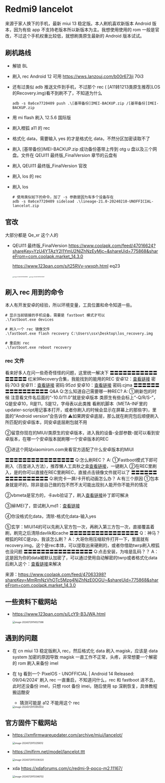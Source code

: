 # Redmi9 lancelot

来源于家人换下的手机，最新 miui 13 稳定版。本人刷机喜欢新版本 Android 版本，因为有些 app 不支持老版本所以新版本为主。我想使用使用的 rom 一般是官改，不过这个手机权重比较低，就想刷类原生最新的 Android 版本试试。

## 刷机路线

- 解锁 BL

- 刷入 rec Android 12 可用 https://wws.lanzouj.com/b00r673ji 70i3

- 还有过类似 adb 推送文件到手机，不过那个 rec ( [A11转1213类原生推荐]LOS的Recovery.img)看不到刷不了，不知道为什么

  ```shell
  adb -s 0a6ce7720409 push .\[基带备份]IMEI-BACKUP.zip /[基带备份]IMEI-BACKUP.zip
  ```

- 用 mi flash 刷入 12.5.6 国际版

- 刷入橙狐 a11 的 rec

- 格式化 data，需要输入 yes 的才是格式化 data，不然分区加密读取不了

- 刷入 [基带备份]IMEI-BACKUP.zip 成功备份基带上传到 otg u 盘以及三个网盘。文件在 QEUI11 最终版_FinalVersion 章节的云盘有

- 刷入 QEUI11 最终版_FinalVersion 官改

- 刷入 los 的 rec

- 刷入 los

  ```shell
  # 使用类似如下的命令，加了 -s 参数是因为有多个设备存在
  adb -s 0a6ce7720409 sideload .\lineage-21.0-20240210-UNOFFICIAL-lancelot.zip
  ```

  

## 官改

大部分都是 Qe_xr 这个人的

- QEUI11 最终版_FinalVersion https://www.coolapk.com/feed/47016624?shareKey=YzU4YTAzY2I1YmU2NjZhNzEyMjc~&shareUid=775868&shareFrom=com.coolapk.market_14.3.0

  https://www.123pan.com/s/t25RVv-vwxph.html eq23

  <img src="./assets/redmi9/image-20240729115841859.png" alt="image-20240729115841859" style="zoom:25%;" />

  <img src="./assets/redmi9/image-20240729115720857.png" alt="image-20240729115720857" style="zoom:25%;" />

  

  

## 刷入 rec 用到的命令

本人有开发安卓的经验，所以环境变量，工具位置和命令知道一些。

```shell
# 显示当前链接的手机设备，需要是 fastboot 模式才可以
.\fastboot.exe devices

# 刷入一个 rec 镜像文件
.\fastboot.exe flash recovery C:\Users\ssx\Desktop\los_recovery.img

# 重启到 rec
.\fastboot.exe reboot recovery
```

### rec 文件

看来好多人在问一些奇奇怪怪的问题，这里统一解决下
〓〓〓〓〓〓〓〓〓〓〓〓〓〓〓〓
红米9Recovery合集，我能找到的能用的REC
安卓12：[查看链接](https://wws.lanzouj.com/b00r673ji) 密码:70i3
安卓11：[查看链接](https://wws.lanzouj.com/b00r673kj) 密码:95zd
安卓10：[查看链接](https://wws.lanzouj.com/b00r673la) 密码:cjma
〓〓〓〓〓〓〓〓〓〓〓〓〓〓〓〓
Q&A
Q:怎么知道自己需要哪一种REC?
A:
①刷新包的时候
注意看文件名后面的“-10.0/11.0”就是安卓版本
类原生有些会标上“-Q/R/S-”，Q是安卓10，R是11，S是12，字母表以此类推
看刷机脚本（META-INF里的updater-script用记事本打开，或者你刷入的时候会显示在屏幕上的那些字)，里面的“Android version”会告诉你
⚠️如果跨安卓底层，那么就在刷完包后顺便刷入所匹配的安卓版本，同安卓底层刷包就不用

②留意你现在的MIUI/类原生的安卓版本，进入我的设备-全部参数-就可以看到安卓版本，在哪一个安卓版本就刷哪一个安卓版本的REC

③进这个网站xiaomirom.com来看官方适配了什么安卓版本的MIUI

〓〓〓〓〓〓〓〓〓〓〓〓〓〓〓〓
Q:怎么刷REC？
A:
①Fastboot模式下即可刷入（百度进入方法），推荐懒人工具秋之盒[查看链接](https://www.atmb.top/)，一键刷入
②在REC里刷入，是的你可以直接在REC里刷REC，直接点击镜像文件就可以了
〓〓〓〓〓〓〓〓〓〓〓〓〓〓〓〓
Q:刷完卡一屏/卡开机动画怎么办？
A:有三个原因
①包本身就是坏的，除非是自己做的包不然不太可能出现别人能开你不能开的情况

②vbmeta是官方的，卡avb验证了，刷入[查看链接](https://wws.lanzouj.com/icEO90zlc4ng)补丁即可解决

③掉IMEI了，尝试刷入md1：[查看链接](https://www.coolapk.com/feed/46907563?shareKey=NGJlZGRmNTlkMmFiNjQ5MTNjYWE~&shareUid=2919503&shareFrom=com.coolapk.market_13.2.1)

④你没格式化data，清除-格式化data-输入yes

⑤玄学：MIUI14的可以先刷入官方包一次，再刷入第三方包一次，直接覆盖着刷，刷完之后清除davlik和cache
〓〓〓〓〓〓〓〓〓〓〓〓〓〓〓〓
Q：神马？橙狐的REC是zip，我该怎么刷？
A：大哥你用压缩软件打开一下，里面就有recovery.img，这个是rec本体，可以提取出来硬刷的，或者你借助twrp刷入橙狐也没问题
〓〓〓〓〓〓〓〓〓〓〓〓〓〓〓〓
Q:点击安装，为啥是乱码？？
A：这是因为你的data被默认加密了，可以通过使用自动解密的twrp或者格式化data后刷入这个：[查看链接](https://wws.lanzouj.com/iVSFc0zl8s0d)来解决

来源：https://www.coolapk.com/feed/47063398?shareKey=MmRmNzVhOTc5Mzg4NjZhNzE0OGU~&shareUid=775868&shareFrom=com.coolapk.market_14.3.0

## 一些资料下载网站

- https://www.123pan.com/s/LcY9-B3JWA.html

  <img src="./assets/redmi9/image-20240729114527386.png" alt="image-20240729114527386" style="zoom:50%;" />

## 遇到的问题

- 在 cn miui 13 稳定版刷入 rec，然后格式化 data 刷入 magisk，应该是 data system 加密的原因导致 magisk 一直工作不正常，头疼，非常想要一个解密的 rom 刷入来备份 imel

- 在 tg 看到一个 PixelOS - UNOFFICIAL | Android 14 Released: 09/04/2024' 刷入 rec 一直重启，不知道问什么，rec 和 fastboot 进不去，此时还没备份 imel，只想 root 备份 imei，随后使用 sp 深刷恢复，具体教程搬运酷安

  - 猜测可能是 a12 不能用这个 rec

  <img src="./assets/redmi9/image-20240729113950932.png" alt="image-20240729113950932" style="zoom:50%;" />

## 官方固件下载网站

- https://xmfirmwareupdater.com/archive/miui/lancelot/

  <img src="./assets/redmi9/image-20240729113259012.png" alt="image-20240729113259012" style="zoom:50%;" />

- https://mifirm.net/model/lancelot.ttt

  <img src="./assets/redmi9/image-20240729113336320.png" alt="image-20240729113336320" style="zoom:50%;" />

- xda https://xdaforums.com/c/redmi-9-poco-m2.11167/

  <img src="./assets/redmi9/image-20240729113346702.png" alt="image-20240729113346702" style="zoom:50%;" />
